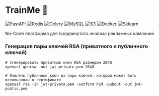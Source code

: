 # TrainMe 📰

![FastAPI](https://img.shields.io/badge/fastapi-%2307405e.svg?style=for-the-badge&logo=fastapi&logoColor=E6882EE)
![Redis](https://img.shields.io/badge/redis-%2307405e.svg?style=for-the-badge&logo=redis&logoColor=E6882EE)
![Celery](https://img.shields.io/badge/celery-%2307405e.svg?style=for-the-badge&logo=celery&logoColor=A9CC54)
![MySQL](https://img.shields.io/badge/MySQL-%2307405e.svg?style=for-the-badge&logo=MySQL&logoColor=E6882EE)
![S3](https://img.shields.io/badge/s3-%2307405e.svg?style=for-the-badge&logo=amazonS3&logoColor=E6882EE)
![Docker](https://img.shields.io/badge/docker-%2307405e.svg?style=for-the-badge&logo=docker&logoColor=E6882EE)
![Sklearn](https://img.shields.io/badge/sklearn-%2307405e.svg?style=for-the-badge&logo=scikit-learn&logoColor=E6882EE)

No-Code платформа для продвинутого анализа рекламных кампаний 


### Генерация пары ключей RSA (приватного и публичного ключей)

```shell
# Сгенерировать приватный ключ RSA размером 2048
openssl genrsa -out jwt-private.pem 2048
```

```shell
# Извлечь публичный ключ из пары ключей, который может быть использован в сертификате
openssl rsa -in jwt-private.pem -outform PEM -pubout -out jwt-public.pem
```
